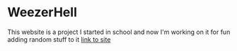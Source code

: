 # WeezerHell
This website is a project I started in school and now I'm working on it for fun adding random stuff to it 
[link to site](https://bit.ly/WeezerHelll)
